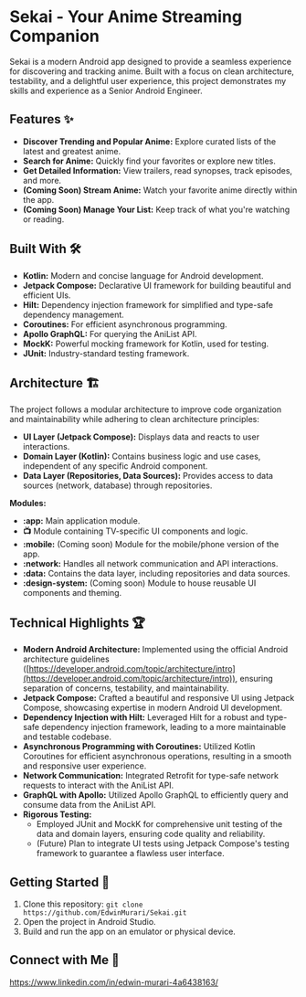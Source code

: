 # Sekai - Your Anime Streaming Companion

Sekai is a modern Android app designed to provide a seamless experience for discovering and tracking anime. Built with a focus on clean architecture, testability, and a delightful user experience, this project demonstrates my skills and experience as a Senior Android Engineer.

## Features ✨

- **Discover Trending and Popular Anime:** Explore curated lists of the latest and greatest anime.
- **Search for Anime:** Quickly find your favorites or explore new titles.
- **Get Detailed Information:**  View trailers, read synopses, track episodes, and more.
- **(Coming Soon) Stream Anime:**  Watch your favorite anime directly within the app.
- **(Coming Soon) Manage Your List:**  Keep track of what you're watching or reading.

## Built With 🛠️

- **Kotlin:** Modern and concise language for Android development.
- **Jetpack Compose:**  Declarative UI framework for building beautiful and efficient UIs.
- **Hilt:** Dependency injection framework for simplified and type-safe dependency management.
- **Coroutines:**  For efficient asynchronous programming.
- **Apollo GraphQL:**  For querying the AniList API.
- **MockK:** Powerful mocking framework for Kotlin, used for testing.
- **JUnit:**  Industry-standard testing framework.

## Architecture 🏗️

The project follows a modular architecture to improve code organization and maintainability while adhering to clean architecture principles:

- **UI Layer (Jetpack Compose):** Displays data and reacts to user interactions.
- **Domain Layer (Kotlin):** Contains business logic and use cases, independent of any specific Android component.
- **Data Layer (Repositories, Data Sources):** Provides access to data sources (network, database) through repositories.

**Modules:**

- **:app:**  Main application module.
- **:tv:**  Module containing TV-specific UI components and logic.
- **:mobile:** (Coming soon) Module for the mobile/phone version of the app.
- **:network:**  Handles all network communication and API interactions.
- **:data:**  Contains the data layer, including repositories and data sources.
- **:design-system:** (Coming soon) Module to house reusable UI components and theming.

## Technical Highlights 🏆

- **Modern Android Architecture:** Implemented using the official Android architecture guidelines ([https://developer.android.com/topic/architecture/intro](https://developer.android.com/topic/architecture/intro)), ensuring separation of concerns, testability, and maintainability.
- **Jetpack Compose:**  Crafted a beautiful and responsive UI using Jetpack Compose, showcasing expertise in modern Android UI development.
- **Dependency Injection with Hilt:**  Leveraged Hilt for a robust and type-safe dependency injection framework, leading to a more maintainable and testable codebase.
- **Asynchronous Programming with Coroutines:** Utilized Kotlin Coroutines for efficient asynchronous operations, resulting in a smooth and responsive user experience.
- **Network Communication:**  Integrated Retrofit for type-safe network requests to interact with the AniList API.
- **GraphQL with Apollo:**  Utilized Apollo GraphQL to efficiently query and consume data from the AniList API.
- **Rigorous Testing:**
    - Employed JUnit and MockK for comprehensive unit testing of the data and domain layers, ensuring code quality and reliability.
    - (Future) Plan to integrate UI tests using Jetpack Compose's testing framework to guarantee a flawless user interface.

## Getting Started 🚀

1. Clone this repository: `git clone https://github.com/EdwinMurari/Sekai.git`
2. Open the project in Android Studio.
3. Build and run the app on an emulator or physical device.

## Connect with Me 🤝

https://www.linkedin.com/in/edwin-murari-4a6438163/
